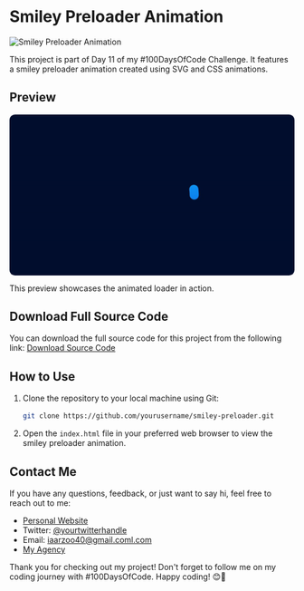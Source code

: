 # Smiley Preloader Animation

![Smiley Preloader Animation](smiley-preloader.gif)

This project is part of Day 11 of my #100DaysOfCode Challenge. It features a smiley preloader animation created using SVG and CSS animations.

## Preview

<div style="display: flex; align-items: center; justify-content: center; width: 100%; border-radius: 0.6rem;">
    <img src="preview.gif" alt="preview GIF" width="100%" height="100%" style="overflow: none; border-radius: inherit;"/>
</div>

This preview showcases the animated loader in action.

## Download Full Source Code

You can download the full source code for this project from the following link: [Download Source Code](https://t.me/CodeWithAarzoo)

## How to Use

1. Clone the repository to your local machine using Git:

    ```bash
    git clone https://github.com/yourusername/smiley-preloader.git
    ```

2. Open the `index.html` file in your preferred web browser to view the smiley preloader animation.

## Contact Me

If you have any questions, feedback, or just want to say hi, feel free to reach out to me:

- [Personal Website](https://bento.me/withaarzoo)
- Twitter: [@yourtwitterhandle](https://twitter.com/yourtwitterhandle)
- Email: <iaarzoo40@gmail.coml.com>
- [My Agency](https://dgisight.com)

Thank you for checking out my project! Don't forget to follow me on my coding journey with #100DaysOfCode. Happy coding! 😊🚀
